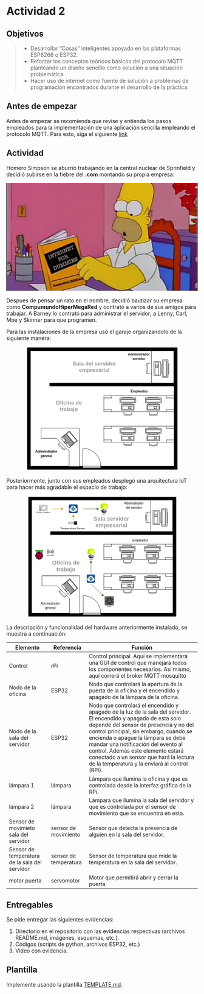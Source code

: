 # Actividad 2

## Objetivos

> * Desarrollar “Cosas” inteligentes apoyado en las plataformas ESP8266 o ESP32.
> * Reforzar los conceptos teóricos básicos del protocolo MQTT planteando un diseño sencillo como solución a una situación problemática.
> * Hacer uso de internet como fuente de solución a problemas de programación encontrados durante el desarrollo de la práctica.


## Antes de empezar

Antes de empezar se recomienda que revise y entienda los pasos empleados para la implementación de una aplicación sencilla empleando el protocolo MQTT. Para esto, siga el siguiente [link](ejemplo_resuelto1/)

## Actividad

Homero Simpson se aburrió trabajando en la central nuclear de Sprinfield y decidió subirse en la fiebre del **.com** montando su propia empresa:

<p align = "center">
<img src = "homero.png">
</p>

Despues de pensar un rato en el nombre, decidió bautizar su empresa como **CompumundoHiperMegaRed** y contrató a varios de sus amigos para trabajar. A Barney lo contrató para administrar el servidor; a Lenny, Carl, Moe y Skinner para que programen. 

Para las instalaciones de la empresa usó el garaje organizandolo de la siguiente manera:

<p align = "center">
<img src = "casa_sin_iot.png">
</p>

Posteriormente, junto con sus empleados desplegó una arquitectura IoT para hacer más agradable el espacio de trabajo:

<p align = "center">
<img src = "casa_con_iot.png">
</p>


La descripción y funcionalidad del hardware anteriormente instalado, se muestra a continuación:


|Elemento|Referencia|Función|
|----|----|----|
|Control|rPi|Control principal. Aquí se implementará una GUI de control que manejará todos los componentes necesarios. Así mismo, aquí correrá el broker MQTT mosquitto|
|Nodo de la oficina|ESP32|Nodo que controlará la apertura de la puerta de la oficina y el encendido y apagado de la lámpara de la oficina.|
|Nodo de la sala del servidor|ESP32|Nodo que controlará el encendido y apagado de la luz de la sala del servidor. El encendido y apagado de esta solo depende del sensor de presencia y no del control principal, sin embargo, cuando se encienda o apague la lámpara se debe mandar una notificación del evento al control. Además este elemento estará conectado a un sensor que hará la lectura de la temperatura y la enviará al control (RPi).|
|lámpara 1|lámpara|Lámpara que ilumina la oficina y que es controlada desde la interfaz gráfica de la RPi.|
|lámpara 2|lámpara|Lámpara que ilumina la sala del servidor y que es controlada por el sensor de movimiento que se encuentra en esta.|
|Sensor de movimieto sala del servidor|sensor de movimiento|Sensor que detecta la presencia de alguien en la sala del servidor.|
|Sensor de temperatura de la sala del servidor|sensor de temperatura|Sensor de temperatura que mide la temperatura en la sala del servidor.|
|motor puerta|servomotor|Motor que permitirá abrir y cerrar la puerta.|

## Entregables

Se pide entregar las siguientes evidencias:
1. Directorio en el repositorio con las evidencias respectivas (archivos README.md, imágenes, esquemas, etc.). 
2.	Códigos (scripts de python, archivos ESP32, etc.)
3.	Video con evidencia.

## Plantilla 

Implemente usando la plantilla [TEMPLATE.md](TEMPLATE.md).
